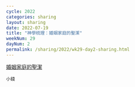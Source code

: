 ```yaml
---
cycle: 2022
categories: sharing
layout: sharing
date: 2022-07-19
title: "神學梳理：婚姻家庭的聖潔"
weekNum: 29
dayNum: 2
permalink: /sharing/2022/wk29-day2-sharing.html
---
```


[婚姻家庭的聖潔](https://eccseattle.github.io/media/sharing/2022/wk029/2022-07-19-bin.m4a)

`小錢`

